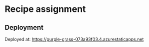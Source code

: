 # Recipe assignment

## Deployment
Deployed at: https://purple-grass-073a93f03.4.azurestaticapps.net
